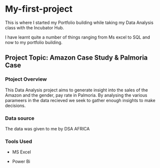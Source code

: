 # My-first-project

This is where I started my Portfolio building while taking my Data Analysis class with the Incubator Hub.

I have learnt quite a number of things ranging from Ms excel to SQL and now to my portfolio building.


## Project Topic: Amazon Case Study & Palmoria Case

### Ptoject Overview
This Data Analysis project aims to generate insight into the sales of the Amazon and the gender, pay rate in Palmoria. By analysing the various parameers in the data recieved we seek to gather enough insights to make decisions.  

### Data source
The data was given to me by DSA AFRICA 

### Tools Used
* MS Excel

* Power Bi
